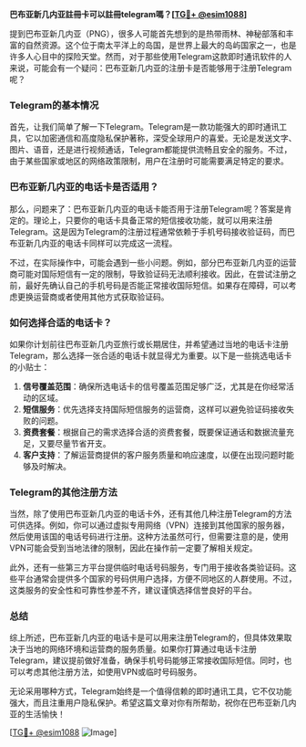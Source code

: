 **巴布亚新几内亚註冊卡可以註冊telegram嗎？[[TG💪+ @esim1088](https://t.me/s/esim1088)]**

提到巴布亚新几内亚（PNG），很多人可能首先想到的是热带雨林、神秘部落和丰富的自然资源。这个位于南太平洋上的岛国，是世界上最大的岛屿国家之一，也是许多人心目中的探险天堂。然而，对于那些使用Telegram这款即时通讯软件的人来说，可能会有一个疑问：巴布亚新几内亚的注册卡是否能够用于注册Telegram呢？

### Telegram的基本情况

首先，让我们简单了解一下Telegram。Telegram是一款功能强大的即时通讯工具，它以加密通信和高度隐私保护著称，深受全球用户的喜爱。无论是发送文字、图片、语音，还是进行视频通话，Telegram都能提供流畅且安全的服务。不过，由于某些国家或地区的网络政策限制，用户在注册时可能需要满足特定的要求。

### 巴布亚新几内亚的电话卡是否适用？

那么，问题来了：巴布亚新几内亚的电话卡能否用于注册Telegram呢？答案是肯定的。理论上，只要你的电话卡具备正常的短信接收功能，就可以用来注册Telegram。这是因为Telegram的注册过程通常依赖于手机号码接收验证码，而巴布亚新几内亚的电话卡同样可以完成这一流程。

不过，在实际操作中，可能会遇到一些小问题。例如，部分巴布亚新几内亚的运营商可能对国际短信有一定的限制，导致验证码无法顺利接收。因此，在尝试注册之前，最好先确认自己的手机号码是否能正常接收国际短信。如果存在障碍，可以考虑更换运营商或者使用其他方式获取验证码。

### 如何选择合适的电话卡？

如果你计划前往巴布亚新几内亚旅行或长期居住，并希望通过当地的电话卡注册Telegram，那么选择一张合适的电话卡就显得尤为重要。以下是一些挑选电话卡的小贴士：

1. **信号覆盖范围**：确保所选电话卡的信号覆盖范围足够广泛，尤其是在你经常活动的区域。
2. **短信服务**：优先选择支持国际短信服务的运营商，这样可以避免验证码接收失败的问题。
3. **资费套餐**：根据自己的需求选择合适的资费套餐，既要保证通话和数据流量充足，又要尽量节省开支。
4. **客户支持**：了解运营商提供的客户服务质量和响应速度，以便在出现问题时能够及时解决。

### Telegram的其他注册方法

当然，除了使用巴布亚新几内亚的电话卡外，还有其他几种注册Telegram的方法可供选择。例如，你可以通过虚拟专用网络（VPN）连接到其他国家的服务器，然后使用该国的电话号码进行注册。这种方法虽然可行，但需要注意的是，使用VPN可能会受到当地法律的限制，因此在操作前一定要了解相关规定。

此外，还有一些第三方平台提供临时电话号码服务，专门用于接收各类验证码。这些平台通常会提供多个国家的号码供用户选择，方便不同地区的人群使用。不过，这类服务的安全性和可靠性参差不齐，建议谨慎选择信誉良好的平台。

### 总结

综上所述，巴布亚新几内亚的电话卡是可以用来注册Telegram的，但具体效果取决于当地的网络环境和运营商的服务质量。如果你打算通过电话卡注册Telegram，建议提前做好准备，确保手机号码能够正常接收国际短信。同时，也可以考虑其他注册方法，如使用VPN或临时号码服务。

无论采用哪种方式，Telegram始终是一个值得信赖的即时通讯工具，它不仅功能强大，而且注重用户隐私保护。希望这篇文章对你有所帮助，祝你在巴布亚新几内亚的生活愉快！

[[TG💪+ @esim1088](https://t.me/s/esim1088) ![Image](https://i.postimg.cc/4NQfJmqS/Snipaste-2025-05-13-00-14-12.png)]